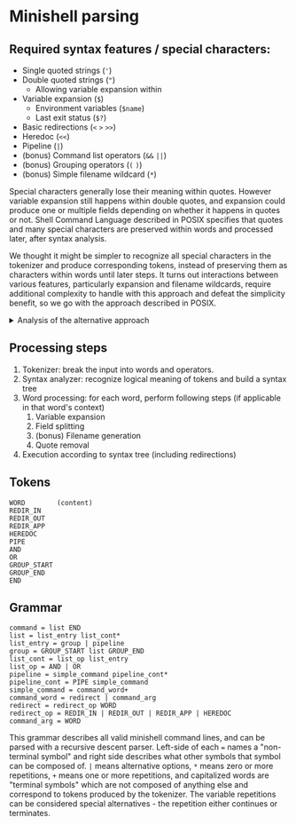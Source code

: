 
# Minishell parsing

## Required syntax features / special characters:

* Single quoted strings (`'`)
* Double quoted strings (`"`)
  * Allowing variable expansion within
* Variable expansion (`$`)
  * Environment variables (`$name`)
  * Last exit status (`$?`)
* Basic redirections (`<` `>` `>>`)
* Heredoc (`<<`)
* Pipeline (`|`)
* (bonus) Command list operators (`&&` `||`)
* (bonus) Grouping operators (`(` `)`)
* (bonus) Simple filename wildcard (`*`)

Special characters generally lose their meaning within quotes.
However variable expansion still happens within double quotes, and expansion could produce one or multiple fields depending on whether it happens in quotes or not.
Shell Command Language described in POSIX specifies that quotes and many special characters are preserved within words and processed later, after syntax analysis.

We thought it might be simpler to recognize all special characters in the tokenizer and produce corresponding tokens, instead of preserving them as characters within words until later steps.
It turns out interactions between various features, particularly expansion and filename wildcards, require additional complexity to handle with this approach and defeat the simplicity benefit, so we go with the approach described in POSIX.

<details>
<summary>Analysis of the alternative approach</summary>

Instead of preserving quotes, it might be simpler to recognize and remove all special symbols in the tokenizer.
The tokenizer would output plain fragment and expansion tokens which can be processed in a single pass.
Merge flag controls whether each fragment should be appended to the preceding field or start a new one.
Expansion tokens have a quoted and unquoted variant to disable or enable splitting into multiple plain fragments.
Filename wildcards are also put in their own token type to trigger filename generation.

Most special characters are not parsed in heredoc delimiter, but quotes are removed and the delimiter is flagged either quoted or unquoted.
Either the tokenizer needs to recognize the delimiter and output it as a parameter on the HEREDOC token, or we need to later reconstruct the original input (including special characters) from the various tokens that were produced.

POSIX shell (and Bash) process filename wildcards resulting from expansion, so with this approach we'll need to perform another simplified tokenization round on results of unquoted expansion.
This expansion can only produce plain fragments or filename wildcards - quotes or dollar signs inside variables don't trigger recursive processing.

Fields resulting from variable expansion can be merged into filename wildcards.
Therefore we can't assume all filename tokens are fully formed from tokenizer.
A later filename token can absorb preceding text tokens with inputs like `$var*`, and a filename token can't be processed right away if following tokens can merge with it, such as with `*$var`.

Merged fragments might also include literal `*` that should NOT be interpreted as special characters for the wildcard pattern.
Filename generator needs to know each special character's status as literal or wildcard.
Because we no longer have quotes at this stage, we need to keep active wildcard characters in their own tokens instead of merging with text, and pass token sequences to filename generator.
Without merging we still need to keep track where each pattern ends, and we'll have to scan ahead to see if there are wildcards or not, or pass every token through filename generator.

The resulting complexity from these caveats makes the original POSIX approach seem more attractive.
</details>

## Processing steps

1. Tokenizer: break the input into words and operators.
2. Syntax analyzer: recognize logical meaning of tokens and build a syntax tree
3. Word processing: for each word, perform following steps (if applicable in that word's context)
    1. Variable expansion
    2. Field splitting
    3. (bonus) Filename generation
    4. Quote removal
4. Execution according to syntax tree (including redirections)

## Tokens

```
WORD        (content)
REDIR_IN
REDIR_OUT
REDIR_APP
HEREDOC
PIPE
AND
OR
GROUP_START
GROUP_END
END
```

## Grammar

```
command = list END
list = list_entry list_cont*
list_entry = group | pipeline
group = GROUP_START list GROUP_END
list_cont = list_op list_entry
list_op = AND | OR
pipeline = simple_command pipeline_cont*
pipeline_cont = PIPE simple_command
simple_command = command_word+
command_word = redirect | command_arg
redirect = redirect_op WORD
redirect_op = REDIR_IN | REDIR_OUT | REDIR_APP | HEREDOC
command_arg = WORD
```

This grammar describes all valid minishell command lines, and can be parsed with a recursive descent parser.
Left-side of each `=` names a "non-terminal symbol" and right side describes what other symbols that symbol can be composed of.
`|` means alternative options, `*` means zero or more repetitions, `+` means one or more repetitions, and capitalized words are "terminal symbols" which are not composed of anything else and correspond to tokens produced by the tokenizer.
The variable repetitions can be considered special alternatives - the repetition either continues or terminates.
